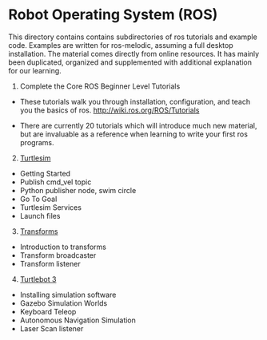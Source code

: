 # Robot Operating System (ROS)

This directory contains contains subdirectories of ros tutorials and example code. Examples are written for ros-melodic, assuming a full desktop installation. The material comes directly from online resources. It has mainly been duplicated, organized and supplemented with additional explanation for our learning.

1. Complete the Core ROS Beginner Level Tutorials

  - These tutorials walk you through installation, configuration, and teach you the basics of ros. http://wiki.ros.org/ROS/Tutorials

  - There are currently 20 tutorials which will introduce much new material, but are invaluable as a reference when learning to write your first ros programs.

2. [Turtlesim](./turtlesim/README.md)

  - Getting Started
  - Publish cmd_vel topic
  - Python publisher node, swim circle
  - Go To Goal
  - Turtlesim Services
  - Launch files


3. [Transforms](./tf2/README.md)

  - Introduction to transforms
  - Transform broadcaster
  - Transform listener

4. [Turtlebot 3](./turtlebot3/README.md)

  - Installing simulation software
  - Gazebo Simulation Worlds
  - Keyboard Teleop
  - Autonomous Navigation Simulation
  - Laser Scan listener

  